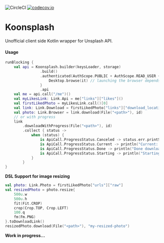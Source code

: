 ![CircleCI](https://circleci.com/gh/criske/koonsplash.svg?style=svg) [![codecov.io](https://codecov.io/github/criske/koonsplash/coverage.svg?branch=master)](https://codecov.io/github/criske/koonsplash)
    
# **Koonsplash**

Unofficial client side Kotlin wrapper for Unsplash API. 

#### Usage

```kotlin
runBlocking {
    val api = Koonsplash.builder(keysLoader, storage)
                .build()
                .authenticated(AuthScope.PUBLIC + AuthScope.READ_USER + AuthScope.WRITE_USER){
                    Desktop.browse(it) // launching the browser depends on platform
                }    
                .api
    val me = api.call("/me")()
    val myLikesLink: Link.Api = me["links"]["likes"]()
    val firstLikedPhoto = myLikesLink.call()[0]
    val link: Link.Download = firstLikedPhoto["links"]["download_location"]()
    val photo: Link.Browser = link.download(File("<path>"), id)
    // or with progress
    link
        .downloadWithProgress(File("<path>"), id)
        .collect { status ->
            when (status) {
                is ApiCall.ProgressStatus.Canceled -> status.err.printStackTrace()
                is ApiCall.ProgressStatus.Current -> println("Current: ${status.value}%")
                is ApiCall.ProgressStatus.Done -> println("Done downloading")
                is ApiCall.ProgressStatus.Starting -> println("Starting")
            }
        }
}        
```
**DSL Support for image resizing**
```kotlin
val photo: Link.Photo = firstLikedPhoto["urls"]["raw"]
val resizedPhoto = photo.resize{
    500u.w
    500u.h
    fit(Fit.CROP)
    crop(Crop.TOP, Crop.LEFT)
    100.q
    fm(Fm.PNG)
}.toDownloadLink()
resizedPhoto.download(File("<path>"), "my-resized-photo")
```

**Work in progress...**
